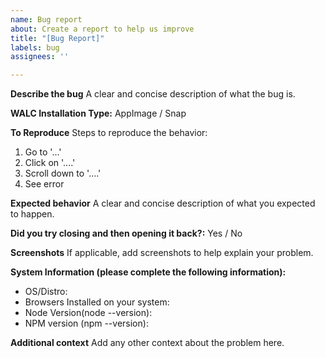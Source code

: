 ```yaml
---
name: Bug report
about: Create a report to help us improve
title: "[Bug Report]"
labels: bug
assignees: ''

---
```


**Describe the bug**
A clear and concise description of what the bug is.

**WALC Installation Type:** AppImage / Snap

**To Reproduce**
Steps to reproduce the behavior:
1. Go to '...'
2. Click on '....'
3. Scroll down to '....'
4. See error

**Expected behavior**
A clear and concise description of what you expected to happen.

**Did you try closing and then opening it back?:** Yes / No

**Screenshots**
If applicable, add screenshots to help explain your problem.

**System Information (please complete the following information):**
 - OS/Distro:
 - Browsers Installed on your system:
 - Node Version(node --version):
 - NPM version (npm --version): 

**Additional context**
Add any other context about the problem here.
